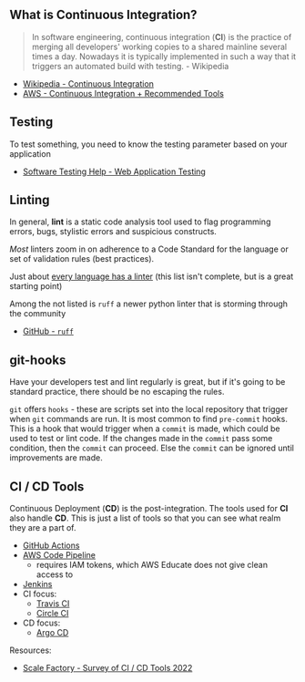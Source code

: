 ## What is Continuous Integration?

> In software engineering, continuous integration (**CI**) is the practice of merging all developers' working copies to a shared mainline several times a day. Nowadays it is typically implemented in such a way that it triggers an automated build with testing. - Wikipedia

- [Wikipedia - Continuous Integration](https://en.wikipedia.org/wiki/Continuous_integration)
- [AWS - Continuous Integration + Recommended Tools](https://aws.amazon.com/devops/continuous-integration/)

## Testing

To test something, you need to know the testing parameter based on your application
- [Software Testing Help - Web Application Testing](https://www.softwaretestinghelp.com/web-application-testing/)

## Linting

In general, **lint** is a static code analysis tool used to flag programming errors, bugs, stylistic errors and suspicious constructs.

*Most* linters zoom in on adherence to a Code Standard for the language or set of validation rules (best practices).

Just about [every language has a linter](https://github.com/caramelomartins/awesome-linters) (this list isn't complete, but is a great starting point)

Among the not listed is `ruff` a newer python linter that is storming through the community
- [GitHub - `ruff`](https://github.com/charliermarsh/ruff)

## git-hooks

Have your developers test and lint regularly is great, but if it's going to be standard practice, there should be no escaping the rules.

`git` offers `hooks` - these are scripts set into the local repository that trigger when `git` commands are run.  It is most common to find `pre-commit` hooks.  This is a hook that would trigger when a `commit` is made, which could be used to test or lint code.  If the changes made in the `commit` pass some condition, then the `commit` can proceed.  Else the `commit` can be ignored until improvements are made.

## CI / CD Tools

Continuous Deployment (**CD**) is the post-integration.  The tools used for **CI** also handle **CD**.  This is just a list of tools so that you can see what realm they are a part of.

- [GitHub Actions](https://github.com/features/actions)
- [AWS Code Pipeline](https://aws.amazon.com/codepipeline/)
    - requires IAM tokens, which AWS Educate does not give clean access to
- [Jenkins](https://www.jenkins.io/)
- CI focus: 
    - [Travis CI](https://www.travis-ci.com/)
    - [Circle CI](https://circleci.com/)
- CD focus:
    - [Argo CD](https://argoproj.github.io/cd/)

Resources:
- [Scale Factory - Survey of CI / CD Tools 2022](https://www.scalefactory.com/blog/2022/11/24/a-survey-of-ci/cd-tools/)